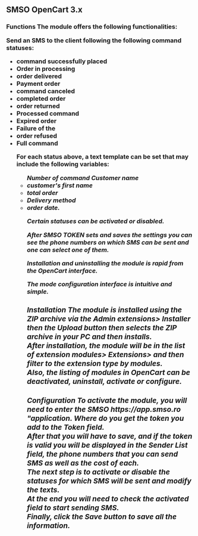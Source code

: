 <H2> SMSO OpenCart 3.x </ h2>

<h3> Functions </ h3>
<Strong> The module offers the following functionalities: </ strong>

Send an SMS to the client following the following command statuses:
<UL>
  <li> command successfully placed </ li>
  <li> Order in processing </ li>
  <li> order delivered </ li>
  <LI> Payment order </ li>
  <li> command canceled </ li>
  <li> completed order </ li>
  <li> order returned </ li>
  <li> Processed command </ li>
  <li> Expired order </ li>
  <Li> Failure of the </ LI>
  <li> order refused </ li>
  <LI> Full command </ li>
</ ul>

For each status above, a text template can be set that may include the following variables:
<UL>
  <i> Number of command </ li>
  <i> Customer name </ li>
  <li> customer's first name </ li>
  <li> total order </ li>
  <LI> Delivery method </ li>
  <li> order date. </ li>
</ ul>

Certain statuses can be activated or disabled.

After SMSO TOKEN sets and saves the settings you can see the phone numbers on which SMS can be sent and one can select one of them.

Installation and uninstalling the module is rapid from the OpenCart interface.

The mode configuration interface is intuitive and simple.


<h3> Installation </ h3>
The module is installed using the ZIP archive via the Admin extensions> Installer then the Upload button then selects the ZIP archive in your PC and then installs. <br/>
After installation, the module will be in the list of extension modules> Extensions> and then filter to the extension type by modules. <br/>
Also, the listing of modules in OpenCart can be deactivated, uninstall, activate or configure.

<h3> Configuration </ h3>
To activate the module, you will need to enter the SMSO https://app.smso.ro "application. Where do you get the token you add to the Token field. <br/>
After that you will have to save, and if the token is valid you will be displayed in the Sender List field, the phone numbers that you can send SMS as well as the cost of each. <br/>
The next step is to activate or disable the statuses for which SMS will be sent and modify the texts. <br/>
At the end you will need to check the activated field to start sending SMS. <br/>
Finally, click the Save button to save all the information. 

